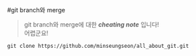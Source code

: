 #git branch와 merge  
>git branch와 merge에 대한 ***cheating note*** 입니다!  
>어렵군요!

```
git clone https://github.com/minseungseon/all_about_git.git
```
